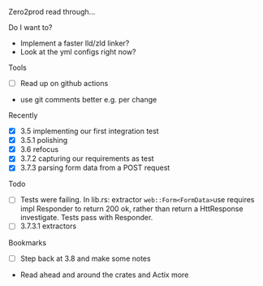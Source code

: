 Zero2prod read through... 

Do I want to? 
- Implement a faster lld/zld linker? 
- Look at the yml configs right now?

Tools
- [ ] Read up on github actions
- use git comments better e.g. per change

Recently
- [x] 3.5 implementing our first integration test
- [x] 3.5.1 polishing
- [x] 3.6 refocus
- [x] 3.7.2 capturing our requirements as test
- [x] 3.7.3 parsing form data from a POST request

Todo
- [ ] Tests were failing. In lib.rs: extractor `web::Form<FormData>`use requires 
impl Responder to return 200 ok, rather than return a HttResponse
investigate. Tests pass with Responder.
- [ ] 3.7.3.1 extractors

Bookmarks
- [ ] Step back at 3.8 and make some notes
- Read ahead and around the crates and Actix more 



